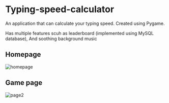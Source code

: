 # Typing-speed-calculator
An application that can calculate your typing speed. Created using Pygame.

Has multiple features scuh as leaderboard (implemented using MySQL database), And soothing background music

## Homepage
![homepage](https://github.com/BallAd15/Typing-speed-calculator/assets/61866962/13399bd2-020f-4d63-b45a-a55c0ae87104)

## Game page
![page2](https://github.com/BallAd15/Typing-speed-calculator/assets/61866962/9e3c67e9-fc77-492e-a96d-a6c581ca977a)
